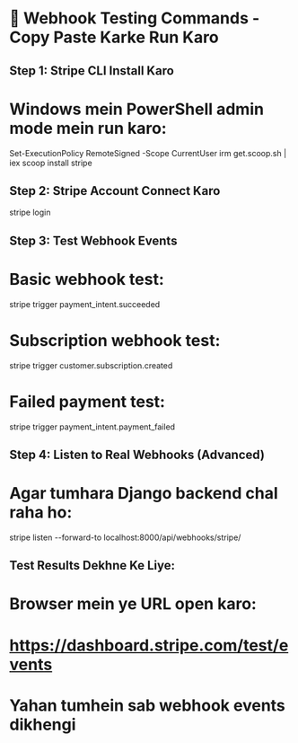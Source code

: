 # 🧪 Webhook Testing Commands - Copy Paste Karke Run Karo

## Step 1: Stripe CLI Install Karo
# Windows mein PowerShell admin mode mein run karo:
Set-ExecutionPolicy RemoteSigned -Scope CurrentUser
irm get.scoop.sh | iex
scoop install stripe

## Step 2: Stripe Account Connect Karo
stripe login

## Step 3: Test Webhook Events
# Basic webhook test:
stripe trigger payment_intent.succeeded

# Subscription webhook test:
stripe trigger customer.subscription.created

# Failed payment test:
stripe trigger payment_intent.payment_failed

## Step 4: Listen to Real Webhooks (Advanced)
# Agar tumhara Django backend chal raha ho:
stripe listen --forward-to localhost:8000/api/webhooks/stripe/

## Test Results Dekhne Ke Liye:
# Browser mein ye URL open karo:
# https://dashboard.stripe.com/test/events

# Yahan tumhein sab webhook events dikhengi